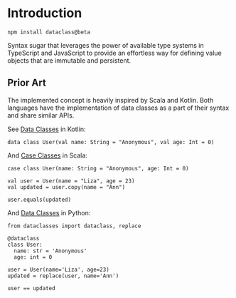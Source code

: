 # Introduction

    npm install dataclass@beta

Syntax sugar that leverages the power of available type systems in TypeScript and JavaScript to
provide an effortless way for defining value objects that are immutable and persistent.

## Prior Art

The implemented concept is heavily inspired by Scala and Kotlin. Both languages have the
implementation of data classes as a part of their syntax and share similar APIs.

See [Data Classes](https://kotlinlang.org/docs/reference/data-classes.html) in Kotlin:

```kotlin:no-line-numbers
data class User(val name: String = "Anonymous", val age: Int = 0)
```

And [Case Classes](https://docs.scala-lang.org/tour/case-classes.html) in Scala:

```scala:no-line-numbers
case class User(name: String = "Anonymous", age: Int = 0)
```

```kotlin:no-line-numbers
val user = User(name = "Liza", age = 23)
val updated = user.copy(name = "Ann")

user.equals(updated)
```

And [Data Classes](https://docs.python.org/3/library/dataclasses.html) in Python:

```python:no-line-numbers
from dataclasses import dataclass, replace

@dataclass
class User:
  name: str = 'Anonymous'
  age: int = 0

user = User(name='Liza', age=23)
updated = replace(user, name='Ann')

user == updated
```
